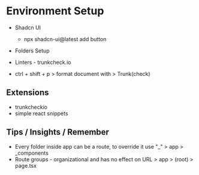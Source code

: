 

# Environment Setup

- Shadcn UI
  - npx shadcn-ui@latest add button


- Folders Setup
 - Linters - trunkcheck.io
 - ctrl + shift + p > format document with > Trunk(check)

## Extensions
 - trunkcheckio
 - simple react snippets

## Tips / Insights / Remember
 - Every folder inside app can be a route, to override it use "_"  > app > _components
 - Route groups - organizational and has no effect on URL  >   app > (root) > page.tsx
